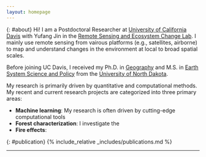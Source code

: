 ```yaml
---
layout: homepage
---
```


{: #about}
Hi! I am a Postdoctoral Researcher at [University of California Davis](https://www.ucdavis.edu/) with Yufang Jin in the [Remote Sensing and Ecosystem Change Lab](https://jin.ucdavis.edu/). I mainly use remote sensing from vairous platforms (e.g., satellites, airborne) to map and understand changes in the environment at local to broad spatial scales. 

Before joining UC Davis, I received my Ph.D. in [Geography](https://www.uwa.edu.au/schools/department-of-geography-and-planning) and M.S. in [Earth System Science and Policy](https://aero.und.edu/essp/index.html) from the [University of North Dakota](https://www.und.edu/).

My research is primarily driven by quantitative and computational methods. My recent and current research projects are categorized into three primary areas:

- **Machine learning**: My research is often driven by cutting-edge computational tools
- **Forest characterization**: I investigate the
- **Fire effects**: 

{: #publication}
{% include_relative _includes/publications.md %}

---
